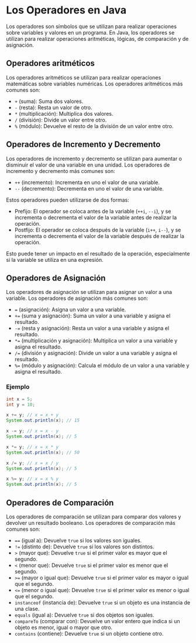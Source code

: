 # Los Operadores en Java

Los operadores son símbolos que se utilizan para realizar operaciones sobre variables y valores en un programa. En Java,
los operadores se utilizan para realizar operaciones aritméticas, lógicas, de comparación y de asignación.

## Operadores aritméticos

Los operadores aritméticos se utilizan para realizar operaciones matemáticas sobre variables numéricas. Los operadores
aritméticos más comunes son:

- `+` (suma): Suma dos valores.
- `-` (resta): Resta un valor de otro.
- `*` (multiplicación): Multiplica dos valores.
- `/` (división): Divide un valor entre otro.
- `%` (módulo): Devuelve el resto de la división de un valor entre otro.

## Operadores de Incremento y Decremento

Los operadores de incremento y decremento se utilizan para aumentar o disminuir el valor de una variable en una unidad.
Los operadores de incremento y decremento más comunes son:

- `++` (incremento): Incrementa en uno el valor de una variable.
- `--` (decremento): Decrementa en uno el valor de una variable.

Estos operadores pueden utilizarse de dos formas:

- Prefijo: El operador se coloca antes de la variable (`++i`, `--i`), y se incrementa o decrementa el valor de la
  variable antes de realizar la operación.
- Postfijo: El operador se coloca después de la variable (`i++`, `i--`), y se incrementa o decrementa el valor de la
  variable después de realizar la operación.

Esto puede tener un impacto en el resultado de la operación, especialmente si la variable se utiliza en una expresión.

## Operadores de Asignación

Los operadores de asignación se utilizan para asignar un valor a una variable. Los operadores de asignación más comunes
son:

- `=` (asignación): Asigna un valor a una variable.
- `+=` (suma y asignación): Suma un valor a una variable y asigna el resultado.
- `-=` (resta y asignación): Resta un valor a una variable y asigna el resultado.
- `*=` (multiplicación y asignación): Multiplica un valor a una variable y asigna el resultado.
- `/=` (división y asignación): Divide un valor a una variable y asigna el resultado.
- `%=` (módulo y asignación): Calcula el módulo de un valor a una variable y asigna el resultado.

### Ejemplo

```java
int x = 5;
int y = 10;

x += y; // x = x + y
System.out.println(x); // 15

x -= y; // x = x - y
System.out.println(x); // 5

x *= y; // x = x * y
System.out.println(x); // 50

x /= y; // x = x / y
System.out.println(x); // 5

x %= y; // x = x % y
System.out.println(x); // 5
```

## Operadores de Comparación

Los operadores de comparación se utilizan para comparar dos valores y devolver un resultado booleano. Los operadores de
comparación más comunes son:

- `==` (igual a): Devuelve `true` si los valores son iguales.
- `!=` (distinto de): Devuelve `true` si los valores son distintos.
- `>` (mayor que): Devuelve `true` si el primer valor es mayor que el segundo.
- `<` (menor que): Devuelve `true` si el primer valor es menor que el segundo.
- `>=` (mayor o igual que): Devuelve `true` si el primer valor es mayor o igual que el segundo.
- `<=` (menor o igual que): Devuelve `true` si el primer valor es menor o igual que el segundo.
- `instanceof` (instancia de): Devuelve `true` si un objeto es una instancia de una clase.
- `equals` (igual a): Devuelve `true` si dos objetos son iguales.
- `compareTo` (comparar con): Devuelve un valor entero que indica si un objeto es menor, igual o mayor que otro.
- `contains` (contiene): Devuelve `true` si un objeto contiene otro.